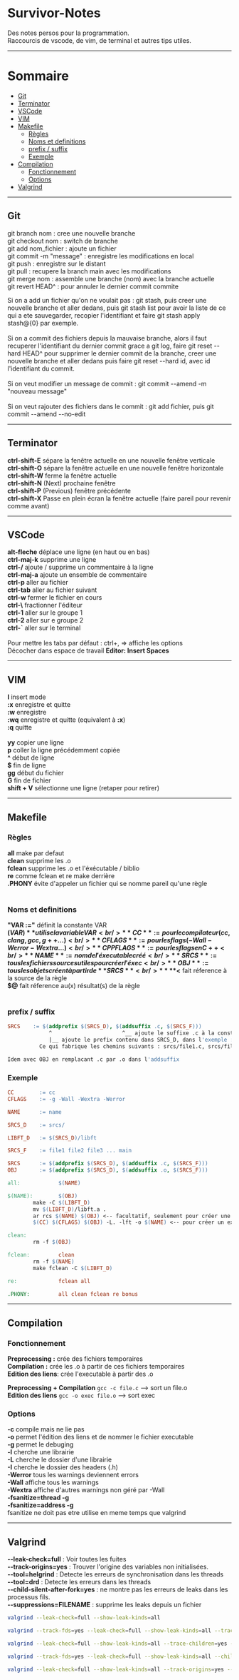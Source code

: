 # Survivor-Notes
Des notes persos pour la programmation.<br />
Raccourcis de vscode, de vim, de terminal et autres tips utiles.

---------------------------

# Sommaire

- [Git](#Git)
- [Terminator](#Terminator)
- [VSCode](#VSCode)
- [VIM](#VIM)
- [Makefile](#Makefile)
  - [Règles](#Règles)
  - [Noms et definitions](https://github.com/B4L00/Survivor-Notes#noms-et-definitions)
  - [prefix / suffix](https://github.com/B4L00/Survivor-Notes#prefix--suffix)
  - [Exemple](#Exemple)
- [Compilation](#Compilation)
  - [Fonctionnement](#Fonctionnement)
  - [Options](#Options)
- [Valgrind](#Valgrind)

---------------------------

## Git
git branch nom : cree une nouvelle branche<br />
git checkout nom : switch de branche<br />
git add nom_fichier : ajoute un fichier<br />
git commit -m "message" : enregistre les modifications en local<br />
git push : enregistre sur le distant<br />
git pull : recupere la branch main avec les modifications<br />
git merge nom : assemble une branche (nom) avec la branche actuelle<br />
git revert HEAD^ : pour annuler le dernier commit commite<br />

Si on a add un fichier qu'on ne voulait pas : git stash, puis creer une nouvelle branche et aller dedans, puis git stash list pour avoir la liste de ce qui a ete sauvegarder, recopier l'identifiant et faire git stash apply stash@{0} par exemple.<br />
<br />
Si on a commit des fichiers depuis la mauvaise branche, alors il faut recuperer l'identifiant du dernier commit grace a git log, faire git reset --hard HEAD^ pour supprimer le dernier commit de la branche, creer une nouvelle branche et aller dedans puis faire git reset --hard id, avec id l'identifiant du commit.<br />
<br />
Si on veut modifier un message de commit : git commit --amend -m "nouveau message"<br />
<br />
Si on veut rajouter des fichiers dans le commit : git add fichier, puis git commit --amend --no-edit<br />

---------------------------

## Terminator
**ctrl-shift-E**  sépare la fenêtre actuelle en une nouvelle fenêtre verticale<br />
**ctrl-shift-O**  sépare la fenêtre actuelle en une nouvelle fenêtre horizontale<br />
**ctrl-shift-W**  ferme la fenêtre actuelle<br />
**ctrl-shift-N**  (Next) prochaine fenêtre<br />
**ctrl-shift-P**  (Previous) fenêtre précédente<br />
**ctrl-shift-X**  Passe en plein écran la fenêtre actuelle (faire pareil pour revenir comme avant)

---------------------------

## VSCode
**alt-fleche**   déplace une ligne (en haut ou en bas)<br />
**ctrl-maj-k**   supprime une ligne<br />
**ctrl-/**       ajoute / supprime un commentaire à la ligne <br />
**ctrl-maj-a**   ajoute un ensemble de commentaire<br />
**ctrl-p**       aller au fichier<br />
**ctrl-tab**     aller au fichier suivant <br />
**ctrl-w**       fermer le fichier en cours <br />
**ctrl-\\**      fractionner l'éditeur <br />
**ctrl-1**       aller sur le groupe 1 <br />
**ctrl-2**       aller sur e groupe 2 <br />
**ctrl-`**       aller sur le terminal <br />
<br />
Pour mettre les tabs par défaut : ctrl+, => affiche les options<br />
Décocher dans espace de travail **Editor: Insert Spaces** <br />

---------------------------

## VIM
**I**		insert mode<br />
**:x** 	enregistre et quitte<br />
**:w**  enregistre<br />
**:wq** enregistre et quitte (equivalent à **:x**)<br />
**:q**  quitte<br />
<br />
**yy**  copier une ligne<br />
**p**   coller la ligne précédemment copiée<br />
**^**		début de ligne<br />
**$**		fin de ligne<br />
**gg**	début du fichier<br />
**G**		fin de fichier<br />
**shift + V** sélectionne une ligne (retaper pour retirer)<br />

---------------------------

## Makefile

### Règles
**all**     make par defaut<br />
**clean**   supprime les .o <br />
**fclean**  supprime les .o et l'éxécutable / biblio<br />
**re**      comme fclean et re make derrière<br />
**.PHONY**  évite d'appeler un fichier qui se nomme pareil qu'une règle<br />
<br />
### Noms et definitions
**"VAR :="**  définit la constante VAR<br />
**$(VAR)**  utilise la variable VAR<br />
**CC**			:=	pour le compilateur (cc, clang, gcc, g++ ...)<br />
**CFLAGS** 	:=	pour les flags (-Wall -Werror -Wextra ...)<br />
**CPPFLAGS** := pour les flags en C++<br />
**NAME**		:=  nom de l'éxecutable créé<br />
**SRCS**		:=  tous les fichiers sources utiles pour créer l'éxec<br />
**OBJ**			:=  tous les objets créent à partir de **SRCS**<br />
**%.c** fait référence à tous les fichiers .c (idem pour %.o)<br />
**$<** fait réference à la source de la règle<br />
**$@** fait réference au(x) résultat(s) de la règle<br />
<br />
### prefix / suffix
```Makefile
SRCS	:= $(addprefix $(SRCS_D), $(addsuffix .c, $(SRCS_F)))
             ^                      ^__ ajoute le suffixe .c à la constante SRCS_F. Donc ajoute .c à tous les fichiers étant définit dans SRCS_F
             |__ ajoute le prefix contenu dans SRCS_D, dans l'exemple : "srcs/"
          Ce qui fabrique les chemins suivants : srcs/file1.c, srcs/file2.c, srcs/file3.c et srcs/main.c

Idem avec OBJ en remplacant .c par .o dans l'addsuffix
```

### Exemple
``` Makefile
CC        := cc
CFLAGS    := -g -Wall -Wextra -Werror

NAME      := name

SRCS_D    := srcs/

LIBFT_D   := $(SRCS_D)/libft

SRCS_F    := file1 file2 file3 ... main

SRCS      := $(addprefix $(SRCS_D), $(addsuffix .c, $(SRCS_F)))
OBJ       := $(addprefix $(SRCS_D), $(addsuffix .o, $(SRCS_F)))

all:            $(NAME)

$(NAME):        $(OBJ)
        make -C $(LIBFT_D)
        mv $(LIBFT_D)/libft.a .
        ar rcs $(NAME) $(OBJ) <-- facultatif, seulement pour créer une biblio
        $(CC) $(CFLAGS) $(OBJ) -L. -lft -o $(NAME) <-- pour créer un exec 

clean:
        rm -f $(OBJ)

fclean:         clean
        rm -f $(NAME)
        make fclean -C $(LIBFT_D)

re:             fclean all

.PHONY:         all clean fclean re bonus
```

---------------------------

## Compilation
### Fonctionnement
**Preprocessing :**     crée des fichiers temporaires<br />
**Compilation :**       crée les .o à partir de ces fichiers temporaires<br />
**Edition des liens**:  crée l'executable à partir des .o<br />

**Preprocessing + Compilation**   ```gcc -c file.c``` --> sort un file.o <br />
**Edition des liens**             ```gcc -o exec file.o``` --> sort exec <br />

### Options
**-c** compile mais ne lie pas<br />
**-o** permet l'édition des liens et de nommer le fichier executable<br />
**-g** permet le debuging<br />
**-l** cherche une librairie<br />
**-L** cherche le dossier d'une librairie<br />
**-I** cherche le dossier des headers (.h)<br />
**-Werror** tous les warnings deviennent errors<br />
**-Wall** affiche tous les warnings<br />
**-Wextra** affiche d'autres warnings non géré par -Wall<br />
**-fsanitize=thread -g**<br /> 
**-fsanitize=address -g**<br />
fsanitize ne doit pas etre utilise en meme temps que valgrind <br />

---------------------------

## Valgrind

**--leak-check=full** : Voir toutes les fuites <br>
**--track-origins=yes** : Trouver l'origine des variables non initialisées. <br>
**--tool=helgrind** : Detecte les erreurs de synchronisation dans les threads <br>
**--tool=drd** : Detecte les erreurs dans les threads <br>
**--child-silent-after-fork=yes** : ne montre pas les erreurs de leaks dans les processus fils. <br>
**--suppressions=FILENAME** : supprime les leaks depuis un fichier <br>
```bash
valgrind --leak-check=full --show-leak-kinds=all
```
```bash
valgrind --track-fds=yes --leak-check=full --show-leak-kinds=all --trace-children=yes
```
```bash
valgrind --leak-check=full --show-leak-kinds=all --trace-children=yes --track-origins=yes --track-fds=yes  --suppressions=readline.supp
```
```bash
valgrind --track-fds=yes --leak-check=full --show-leak-kinds=all --child-silent-after-fork=yes
```
```bash
valgrind --leak-check=full --show-leak-kinds=all --track-origins=yes --tool=helgrind --tool=drd --trace-children=yes --track-fds=yes
```
